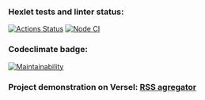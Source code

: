 ### Hexlet tests and linter status:
[![Actions Status](https://github.com/KatKaterina/frontend-project-lvl3/workflows/hexlet-check/badge.svg)](https://github.com/KatKaterina/frontend-project-lvl3/actions) [![Node CI](https://github.com/KatKaterina/frontend-project-lvl3/actions/workflows/nodejs.yml/badge.svg)](https://github.com/KatKaterina/frontend-project-lvl3/actions/workflows/nodejs.yml)

### Codeclimate badge:
[![Maintainability](https://api.codeclimate.com/v1/badges/1966660a6f7c9ed02dff/maintainability)](https://codeclimate.com/github/KatKaterina/frontend-project-lvl3/maintainability)

### Project demonstration on Versel: [RSS agregator](https://frontend-project-lvl3-omega-two.vercel.app/)